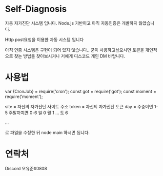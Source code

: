 # Self-Diagnosis
자동 자가진단 시스템 입니다. Node.js 기반이고 아직 자동인증은 개발하지 않았습니다.

Http post요청을 이용한 자동 시스템 입니다

아직 인증 시스템은 구현이 되어 있지 않습니다.. 굳이 사용하고싶으시면 토큰을 개인적으로 
찾는 방법을 찾아보시거나 저에게 디스코드 개인 DM 바랍니다.

# 사용법

var {CronJob} = require('cron');
const got = require('got');
const moment = require('moment');

site = 자신의 자가진단 사이트 주소
token = 자신의 자가진단 토큰
day = 주중이면 1-5 주말까지면 0-6 일 0 월 1 ... 토 6

...

로 파일을 수정한 뒤 node main 하시면 됩니다.

# 연락처

Discord 오유준#0808
